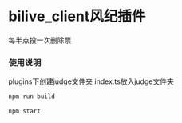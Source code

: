 # bilive_client风纪插件
每半点投一次删除票

### 使用说明
plugins下创建judge文件夹
index.ts放入judge文件夹
```js
npm run build
```
```js
npm start
```
